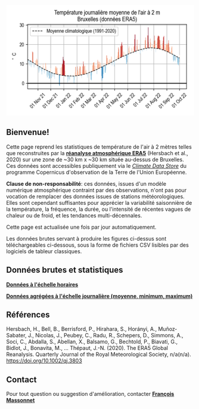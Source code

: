 <p align="center">
<img src="./figs/last_1yr.png" width="1200">
</p>

## Bienvenue!
Cette page reprend les statistiques de température de l'air à 2 mètres telles que reconstruites par la **[réanalyse atmosphérique ERA5](https://rmets.onlinelibrary.wiley.com/doi/10.1002/qj.3803)** (Hersbach et al., 2020) sur une zone de ~30 km x ~30 km située au-dessus de Bruxelles. Ces données sont accessibles publiquement via le [_Climate Data Store_](https://cds.climate.copernicus.eu/cdsapp#!/dataset/reanalysis-era5-single-levels?tab=overview) du programme Copernicus d'observation de la Terre de l'Union Européenne.

**Clause de non-responsabilité**: ces données, issues d'un modèle numérique atmosphérique contraint par des observations, n'ont pas pour vocation de remplacer des données issues de stations météorologiques. Elles sont cependant suffisantes pour apprécier la variabilité saisonnière de la température, la fréquence, la durée, ou l'intensité de récentes vagues de chaleur ou de froid, et les tendances multi-décennales.

Cette page est actualisée une fois par jour automatiquement.

Les données brutes servant à produire les figures ci-dessus sont téléchargeables ci-dessous, sous la forme de fichiers CSV lisibles par des logiciels de tableur classiques.


## Données brutes et statistiques
**[Données à l'échelle horaires](./output/hourly_T2M_Bruxelles.csv)**

**[Données agrégées à l'échelle journalière (moyenne, minimum, maximum)](./output/dailyStatistics_T2m_Bruxelles.csv)**

## Références
Hersbach, H., Bell, B., Berrisford, P., Hirahara, S., Horányi, A., Muñoz‐Sabater, J., Nicolas, J., Peubey, C., Radu, R., Schepers, D., Simmons, A., Soci, C., Abdalla, S., Abellan, X., Balsamo, G., Bechtold, P., Biavati, G., Bidlot, J., Bonavita, M., … Thépaut, J.-N. (2020). The ERA5 Global Reanalysis. Quarterly Journal of the Royal Meteorological Society, n/a(n/a). https://doi.org/10.1002/qj.3803

## Contact
Pour tout question ou suggestion d'amélioration, contacter **[François Massonnet](mailto:francois.massonnet@uclouvain.be)**

